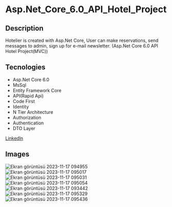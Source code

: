 # Asp.Net_Core_6.0_API_Hotel_Project

## Description <br/>
Hotelier is created with Asp.Net Core, User can make reservations, send messages to admin, sign up for e-mail newsletter.
(Asp.Net Core 6.0 API Hotel Project(MVC))

## Tecnologies <br/>
+ Asp.Net Core 6.0<br/>
+ MsSql<br/>
+ Entity Framework Core<br/>
+ API(Rapid Api)<br/>
+ Code First<br/>
+ Identity<br/>
+ N Tier Architecture<br/>
+ Authorization<br/>
+ Authentication<br/>
+ DTO Layer


[Linkedln](https://www.linkedin.com/feed/update/urn:li:activity:7130858214421663744/)

## Images <br/>
![Ekran görüntüsü 2023-11-17 094955](https://github.com/Tunc4532/Asp.Net_Core_6.0_API_Hotel_Project/assets/121084967/92ee6ce1-3ff5-43d7-aa0c-d7a87aadf1fe)
![Ekran görüntüsü 2023-11-17 095017](https://github.com/Tunc4532/Asp.Net_Core_6.0_API_Hotel_Project/assets/121084967/2b0c4b7e-fb20-43f6-8a2e-3e4bc05a6887)
![Ekran görüntüsü 2023-11-17 095031](https://github.com/Tunc4532/Asp.Net_Core_6.0_API_Hotel_Project/assets/121084967/f37cba53-aa0c-4c2d-a7f5-7abb1a180ed5)
![Ekran görüntüsü 2023-11-17 095054](https://github.com/Tunc4532/Asp.Net_Core_6.0_API_Hotel_Project/assets/121084967/cceecf04-ea81-473b-beed-3b95f3b1b867)
![Ekran görüntüsü 2023-11-17 093442](https://github.com/Tunc4532/Asp.Net_Core_6.0_API_Hotel_Project/assets/121084967/b88fbdea-6b71-42e1-962b-b25a630bbae6)
![Ekran görüntüsü 2023-11-17 095329](https://github.com/Tunc4532/Asp.Net_Core_6.0_API_Hotel_Project/assets/121084967/b3e2a16f-7e56-4259-8c87-392a5299e18a)
![Ekran görüntüsü 2023-11-17 095436](https://github.com/Tunc4532/Asp.Net_Core_6.0_API_Hotel_Project/assets/121084967/0155b03d-34d8-4f6a-8cb8-82784c2b6a77)





